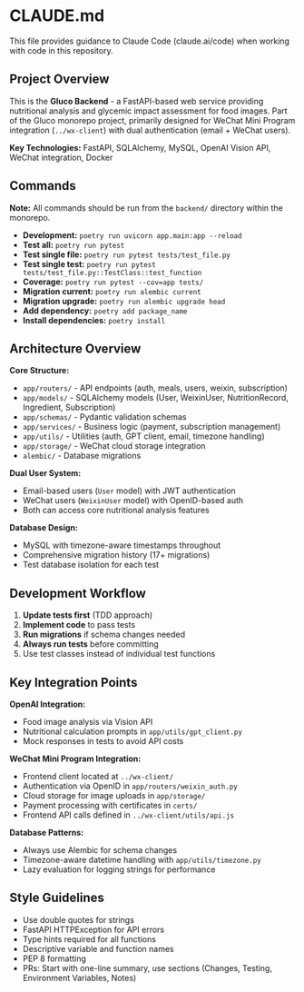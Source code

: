 # CLAUDE.md

This file provides guidance to Claude Code (claude.ai/code) when working with code in this repository.

## Project Overview
This is the **Gluco Backend** - a FastAPI-based web service providing nutritional analysis and glycemic impact assessment for food images. Part of the Gluco monorepo project, primarily designed for WeChat Mini Program integration (`../wx-client`) with dual authentication (email + WeChat users).

**Key Technologies:** FastAPI, SQLAlchemy, MySQL, OpenAI Vision API, WeChat integration, Docker

## Commands
**Note:** All commands should be run from the `backend/` directory within the monorepo.

- **Development:** `poetry run uvicorn app.main:app --reload`
- **Test all:** `poetry run pytest`
- **Test single file:** `poetry run pytest tests/test_file.py`
- **Test single test:** `poetry run pytest tests/test_file.py::TestClass::test_function`
- **Coverage:** `poetry run pytest --cov=app tests/`
- **Migration current:** `poetry run alembic current`
- **Migration upgrade:** `poetry run alembic upgrade head`
- **Add dependency:** `poetry add package_name`
- **Install dependencies:** `poetry install`

## Architecture Overview

**Core Structure:**
- `app/routers/` - API endpoints (auth, meals, users, weixin, subscription)
- `app/models/` - SQLAlchemy models (User, WeixinUser, NutritionRecord, Ingredient, Subscription)
- `app/schemas/` - Pydantic validation schemas
- `app/services/` - Business logic (payment, subscription management)
- `app/utils/` - Utilities (auth, GPT client, email, timezone handling)
- `app/storage/` - WeChat cloud storage integration
- `alembic/` - Database migrations

**Dual User System:**
- Email-based users (`User` model) with JWT authentication
- WeChat users (`WeixinUser` model) with OpenID-based auth
- Both can access core nutritional analysis features

**Database Design:**
- MySQL with timezone-aware timestamps throughout
- Comprehensive migration history (17+ migrations)
- Test database isolation for each test

## Development Workflow
1. **Update tests first** (TDD approach)
2. **Implement code** to pass tests
3. **Run migrations** if schema changes needed
4. **Always run tests** before committing
5. Use test classes instead of individual test functions

## Key Integration Points

**OpenAI Integration:**
- Food image analysis via Vision API
- Nutritional calculation prompts in `app/utils/gpt_client.py`
- Mock responses in tests to avoid API costs

**WeChat Mini Program Integration:**
- Frontend client located at `../wx-client/`
- Authentication via OpenID in `app/routers/weixin_auth.py`
- Cloud storage for image uploads in `app/storage/`
- Payment processing with certificates in `certs/`
- Frontend API calls defined in `../wx-client/utils/api.js`

**Database Patterns:**
- Always use Alembic for schema changes
- Timezone-aware datetime handling with `app/utils/timezone.py`
- Lazy evaluation for logging strings for performance

## Style Guidelines
- Use double quotes for strings
- FastAPI HTTPException for API errors
- Type hints required for all functions
- Descriptive variable and function names
- PEP 8 formatting
- PRs: Start with one-line summary, use sections (Changes, Testing, Environment Variables, Notes)
